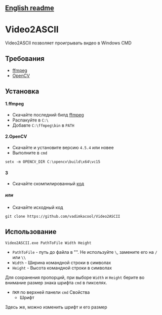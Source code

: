 ## [English readme](README.md)

# Video2ASCII


Video2ASCII позволяет проигрывать видео в Windows CMD

## Требования
- [ffmpeg](https://www.gyan.dev/ffmpeg/builds/)
- [OpenCV](https://opencv.org/releases/)
## Установка


#### 1.ffmpeg
 - Скачайте последний билд [ffmpeg](https://www.gyan.dev/ffmpeg/builds/)
 - Распакуйте в `C:\`
 - Добавте `C:\ffmpeg\bin` в `PATH`

#### 2.OpenCV
- Скачайте и установите версию `4.5.4` или новее
- Выполните в `cmd`
```
setx -m OPENCV_DIR C:\opencv\build\x64\vc15
```

#### 3
- Скачайте скомпилированный [код](https://github.com/vadimkacool/Video2ASCII/releases/latest)

##### или

- Скачайте исходный код
```
git clone https://github.com/vadimkacool/Video2ASCII
```

## Использование

```
Video2ASCII.exe PathToFile Width Height
```
- `PathToFile` - путь до файла в "". Не используйте `\`, замените его на `/` или `\\`
- `Width` - Ширина командной строки в символах
- `Height` - Высота командной строки в символах

Для сохранения пропорций, при выборе `Width` и `Height` берите во внимание размер знака шрифта `cmd` в пикселях.

- `ПКМ` по верхней панели `cmd` Свойства 
  - Шрифт


Здесь же, можно изменить шрифт и его размер
